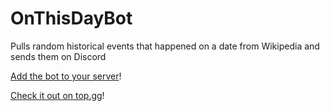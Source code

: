 # OnThisDayBot
Pulls random historical events that happened on a date from Wikipedia and sends them on Discord

[Add the bot to your server](https://discord.com/api/oauth2/authorize?client_id=804445656088576002&permissions=83968&scope=bot)!

[Check it out on top.gg](https://top.gg/bot/804445656088576002)!
